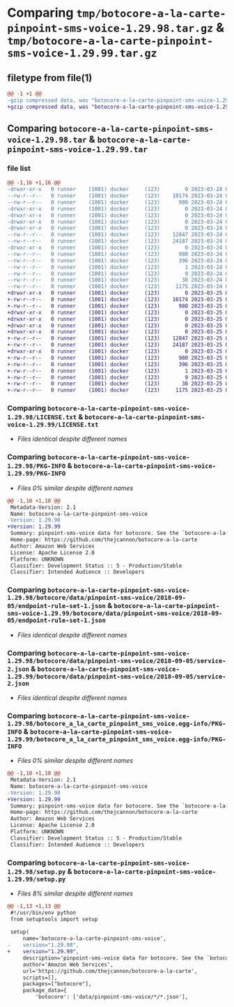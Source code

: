 # Comparing `tmp/botocore-a-la-carte-pinpoint-sms-voice-1.29.98.tar.gz` & `tmp/botocore-a-la-carte-pinpoint-sms-voice-1.29.99.tar.gz`

## filetype from file(1)

```diff
@@ -1 +1 @@
-gzip compressed data, was "botocore-a-la-carte-pinpoint-sms-voice-1.29.98.tar", last modified: Fri Mar 24 01:24:33 2023, max compression
+gzip compressed data, was "botocore-a-la-carte-pinpoint-sms-voice-1.29.99.tar", last modified: Sat Mar 25 01:22:58 2023, max compression
```

## Comparing `botocore-a-la-carte-pinpoint-sms-voice-1.29.98.tar` & `botocore-a-la-carte-pinpoint-sms-voice-1.29.99.tar`

### file list

```diff
@@ -1,16 +1,16 @@
-drwxr-xr-x   0 runner    (1001) docker     (123)        0 2023-03-24 01:24:33.090076 botocore-a-la-carte-pinpoint-sms-voice-1.29.98/
--rw-r--r--   0 runner    (1001) docker     (123)    10174 2023-03-24 01:24:32.000000 botocore-a-la-carte-pinpoint-sms-voice-1.29.98/LICENSE.txt
--rw-r--r--   0 runner    (1001) docker     (123)      980 2023-03-24 01:24:33.090076 botocore-a-la-carte-pinpoint-sms-voice-1.29.98/PKG-INFO
-drwxr-xr-x   0 runner    (1001) docker     (123)        0 2023-03-24 01:24:33.086076 botocore-a-la-carte-pinpoint-sms-voice-1.29.98/botocore/
-drwxr-xr-x   0 runner    (1001) docker     (123)        0 2023-03-24 01:24:33.086076 botocore-a-la-carte-pinpoint-sms-voice-1.29.98/botocore/data/
-drwxr-xr-x   0 runner    (1001) docker     (123)        0 2023-03-24 01:24:33.086076 botocore-a-la-carte-pinpoint-sms-voice-1.29.98/botocore/data/pinpoint-sms-voice/
-drwxr-xr-x   0 runner    (1001) docker     (123)        0 2023-03-24 01:24:33.086076 botocore-a-la-carte-pinpoint-sms-voice-1.29.98/botocore/data/pinpoint-sms-voice/2018-09-05/
--rw-r--r--   0 runner    (1001) docker     (123)    12847 2023-03-24 01:23:57.000000 botocore-a-la-carte-pinpoint-sms-voice-1.29.98/botocore/data/pinpoint-sms-voice/2018-09-05/endpoint-rule-set-1.json
--rw-r--r--   0 runner    (1001) docker     (123)    24187 2023-03-24 01:23:57.000000 botocore-a-la-carte-pinpoint-sms-voice-1.29.98/botocore/data/pinpoint-sms-voice/2018-09-05/service-2.json
-drwxr-xr-x   0 runner    (1001) docker     (123)        0 2023-03-24 01:24:33.086076 botocore-a-la-carte-pinpoint-sms-voice-1.29.98/botocore_a_la_carte_pinpoint_sms_voice.egg-info/
--rw-r--r--   0 runner    (1001) docker     (123)      980 2023-03-24 01:24:33.000000 botocore-a-la-carte-pinpoint-sms-voice-1.29.98/botocore_a_la_carte_pinpoint_sms_voice.egg-info/PKG-INFO
--rw-r--r--   0 runner    (1001) docker     (123)      396 2023-03-24 01:24:33.000000 botocore-a-la-carte-pinpoint-sms-voice-1.29.98/botocore_a_la_carte_pinpoint_sms_voice.egg-info/SOURCES.txt
--rw-r--r--   0 runner    (1001) docker     (123)        1 2023-03-24 01:24:33.000000 botocore-a-la-carte-pinpoint-sms-voice-1.29.98/botocore_a_la_carte_pinpoint_sms_voice.egg-info/dependency_links.txt
--rw-r--r--   0 runner    (1001) docker     (123)        9 2023-03-24 01:24:33.000000 botocore-a-la-carte-pinpoint-sms-voice-1.29.98/botocore_a_la_carte_pinpoint_sms_voice.egg-info/top_level.txt
--rw-r--r--   0 runner    (1001) docker     (123)       38 2023-03-24 01:24:33.090076 botocore-a-la-carte-pinpoint-sms-voice-1.29.98/setup.cfg
--rw-r--r--   0 runner    (1001) docker     (123)     1175 2023-03-24 01:24:32.000000 botocore-a-la-carte-pinpoint-sms-voice-1.29.98/setup.py
+drwxr-xr-x   0 runner    (1001) docker     (123)        0 2023-03-25 01:22:58.908510 botocore-a-la-carte-pinpoint-sms-voice-1.29.99/
+-rw-r--r--   0 runner    (1001) docker     (123)    10174 2023-03-25 01:22:58.000000 botocore-a-la-carte-pinpoint-sms-voice-1.29.99/LICENSE.txt
+-rw-r--r--   0 runner    (1001) docker     (123)      980 2023-03-25 01:22:58.908510 botocore-a-la-carte-pinpoint-sms-voice-1.29.99/PKG-INFO
+drwxr-xr-x   0 runner    (1001) docker     (123)        0 2023-03-25 01:22:58.904510 botocore-a-la-carte-pinpoint-sms-voice-1.29.99/botocore/
+drwxr-xr-x   0 runner    (1001) docker     (123)        0 2023-03-25 01:22:58.904510 botocore-a-la-carte-pinpoint-sms-voice-1.29.99/botocore/data/
+drwxr-xr-x   0 runner    (1001) docker     (123)        0 2023-03-25 01:22:58.904510 botocore-a-la-carte-pinpoint-sms-voice-1.29.99/botocore/data/pinpoint-sms-voice/
+drwxr-xr-x   0 runner    (1001) docker     (123)        0 2023-03-25 01:22:58.908510 botocore-a-la-carte-pinpoint-sms-voice-1.29.99/botocore/data/pinpoint-sms-voice/2018-09-05/
+-rw-r--r--   0 runner    (1001) docker     (123)    12847 2023-03-25 01:22:12.000000 botocore-a-la-carte-pinpoint-sms-voice-1.29.99/botocore/data/pinpoint-sms-voice/2018-09-05/endpoint-rule-set-1.json
+-rw-r--r--   0 runner    (1001) docker     (123)    24187 2023-03-25 01:22:12.000000 botocore-a-la-carte-pinpoint-sms-voice-1.29.99/botocore/data/pinpoint-sms-voice/2018-09-05/service-2.json
+drwxr-xr-x   0 runner    (1001) docker     (123)        0 2023-03-25 01:22:58.908510 botocore-a-la-carte-pinpoint-sms-voice-1.29.99/botocore_a_la_carte_pinpoint_sms_voice.egg-info/
+-rw-r--r--   0 runner    (1001) docker     (123)      980 2023-03-25 01:22:58.000000 botocore-a-la-carte-pinpoint-sms-voice-1.29.99/botocore_a_la_carte_pinpoint_sms_voice.egg-info/PKG-INFO
+-rw-r--r--   0 runner    (1001) docker     (123)      396 2023-03-25 01:22:58.000000 botocore-a-la-carte-pinpoint-sms-voice-1.29.99/botocore_a_la_carte_pinpoint_sms_voice.egg-info/SOURCES.txt
+-rw-r--r--   0 runner    (1001) docker     (123)        1 2023-03-25 01:22:58.000000 botocore-a-la-carte-pinpoint-sms-voice-1.29.99/botocore_a_la_carte_pinpoint_sms_voice.egg-info/dependency_links.txt
+-rw-r--r--   0 runner    (1001) docker     (123)        9 2023-03-25 01:22:58.000000 botocore-a-la-carte-pinpoint-sms-voice-1.29.99/botocore_a_la_carte_pinpoint_sms_voice.egg-info/top_level.txt
+-rw-r--r--   0 runner    (1001) docker     (123)       38 2023-03-25 01:22:58.908510 botocore-a-la-carte-pinpoint-sms-voice-1.29.99/setup.cfg
+-rw-r--r--   0 runner    (1001) docker     (123)     1175 2023-03-25 01:22:58.000000 botocore-a-la-carte-pinpoint-sms-voice-1.29.99/setup.py
```

### Comparing `botocore-a-la-carte-pinpoint-sms-voice-1.29.98/LICENSE.txt` & `botocore-a-la-carte-pinpoint-sms-voice-1.29.99/LICENSE.txt`

 * *Files identical despite different names*

### Comparing `botocore-a-la-carte-pinpoint-sms-voice-1.29.98/PKG-INFO` & `botocore-a-la-carte-pinpoint-sms-voice-1.29.99/PKG-INFO`

 * *Files 0% similar despite different names*

```diff
@@ -1,10 +1,10 @@
 Metadata-Version: 2.1
 Name: botocore-a-la-carte-pinpoint-sms-voice
-Version: 1.29.98
+Version: 1.29.99
 Summary: pinpoint-sms-voice data for botocore. See the `botocore-a-la-carte` package for more info.
 Home-page: https://github.com/thejcannon/botocore-a-la-carte
 Author: Amazon Web Services
 License: Apache License 2.0
 Platform: UNKNOWN
 Classifier: Development Status :: 5 - Production/Stable
 Classifier: Intended Audience :: Developers
```

### Comparing `botocore-a-la-carte-pinpoint-sms-voice-1.29.98/botocore/data/pinpoint-sms-voice/2018-09-05/endpoint-rule-set-1.json` & `botocore-a-la-carte-pinpoint-sms-voice-1.29.99/botocore/data/pinpoint-sms-voice/2018-09-05/endpoint-rule-set-1.json`

 * *Files identical despite different names*

### Comparing `botocore-a-la-carte-pinpoint-sms-voice-1.29.98/botocore/data/pinpoint-sms-voice/2018-09-05/service-2.json` & `botocore-a-la-carte-pinpoint-sms-voice-1.29.99/botocore/data/pinpoint-sms-voice/2018-09-05/service-2.json`

 * *Files identical despite different names*

### Comparing `botocore-a-la-carte-pinpoint-sms-voice-1.29.98/botocore_a_la_carte_pinpoint_sms_voice.egg-info/PKG-INFO` & `botocore-a-la-carte-pinpoint-sms-voice-1.29.99/botocore_a_la_carte_pinpoint_sms_voice.egg-info/PKG-INFO`

 * *Files 0% similar despite different names*

```diff
@@ -1,10 +1,10 @@
 Metadata-Version: 2.1
 Name: botocore-a-la-carte-pinpoint-sms-voice
-Version: 1.29.98
+Version: 1.29.99
 Summary: pinpoint-sms-voice data for botocore. See the `botocore-a-la-carte` package for more info.
 Home-page: https://github.com/thejcannon/botocore-a-la-carte
 Author: Amazon Web Services
 License: Apache License 2.0
 Platform: UNKNOWN
 Classifier: Development Status :: 5 - Production/Stable
 Classifier: Intended Audience :: Developers
```

### Comparing `botocore-a-la-carte-pinpoint-sms-voice-1.29.98/setup.py` & `botocore-a-la-carte-pinpoint-sms-voice-1.29.99/setup.py`

 * *Files 8% similar despite different names*

```diff
@@ -1,13 +1,13 @@
 #!/usr/bin/env python
 from setuptools import setup
 
 setup(
     name='botocore-a-la-carte-pinpoint-sms-voice',
-    version="1.29.98",
+    version="1.29.99",
     description='pinpoint-sms-voice data for botocore. See the `botocore-a-la-carte` package for more info.',
     author='Amazon Web Services',
     url='https://github.com/thejcannon/botocore-a-la-carte',
     scripts=[],
     packages=["botocore"],
     package_data={
         'botocore': ['data/pinpoint-sms-voice/*/*.json'],
```

